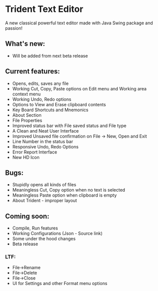 # Trident Text Editor
A new classical powerful text editor made with Java Swing package and passion!

## What's new:
 * Will be added from next beta release

## Current features:
 * Opens, edits, saves any file
 * Working Cut, Copy, Paste options on Edit menu and Working area context menu
 * Working Undo, Redo options
 * Options to View and Erase clipboard contents
 * Key Board Shortcuts and Mnemonics
 * About Section
 * File Properties
 * Improved status bar with File saved status and File type
 * A Clean and Neat User Interface
 * Improved Unsaved file confirmation on File -> New, Open and Exit
 * Line Number in the status bar
 * Responsive Undo, Redo Options
 * Error Report Interface
 * New HD Icon

## Bugs:
 * Stupidly opens all kinds of files
 * Meaningless Cut, Copy option when no text is selected
 * Meaningless Paste option when clipboard is empty
 * About Trident - improper layout

## Coming soon:
 * Compile, Run features
 * Working Configurations (Json - Source link)
 * Some under the hood changes
 * Beta release

### LTF:
 - File->Rename
 - File->Delete
 - File->Close
 - UI for Settings and other Format menu options

